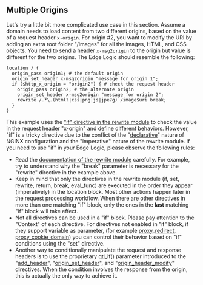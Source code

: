 ## Multiple Origins

Let's try a little bit more complicated use case in this section. Assume a domain needs to load content from two different origins, based on the value of a request header `x-origin`. For origin #2, you want to modify the URI by adding an extra root folder "/images" for all the images, HTML, and CSS objects. You need to send a header `x-msg2origin` to the origin but value is different for the two origins. The Edge Logic should resemble the following:
```nginx
location / {
  origin_pass origin1; # the default origin
  origin_set_header x-msg2origin "message for origin 1";
  if ($http_x_origin = "origin2") { # check the request header
    origin_pass origin2; # the alternate origin
    origin_set_header x-msg2origin "message for origin 2";
    rewrite /.*\.(html?|css|png|js|jpe?g) /image$uri break;
  }
}
```
<a id="ifcaution"></a>This example uses the ["if" directive in the rewrite module](http://nginx.org/en/docs/http/ngx_http_rewrite_module.html#if) to check the value in the request header "x-origin" and define different behaviors. However, "if" is a tricky directive due to the conflict of the "[declarative](https://tylermcginnis.com/imperative-vs-declarative-programming/)" nature of NGINX configuration and the "imperative" nature of the rewrite module. If you need to use "if" in your Edge Logic, please observe the following rules:

*   Read the [documentation of the rewrite module](http://nginx.org/en/docs/http/ngx_http_rewrite_module.html) carefully. For example, try to understand why the "break" parameter is necessary for the "rewrite" directive in the example above.
*   Keep in mind that only the directives in the rewrite module (if, set, rewrite, return, break, eval_func) are executed in the order they appear (imperatively) in the location block. Most other actions happen later in the request processing workflow. When there are other directives in more than one matching "if" block, only the ones in the **last** matching "if" block will take effect.
*   Not all directives can be used in a "if" block. Please pay attention to the "Context" of each directive. For directives not enabled in "if" block, if they support variable as parameter, (for example [proxy_redirect](supported-directives.md#proxy_redirect), [proxy_cookie_domain](supported-directives.md#proxy_cookie_domain)) you can control their behavior based on "if" conditions using the "set" directive.
*   Another way to conditionally manipulate the request and response headers is to use the proprietary qtl_if() parameter introduced to the "[add_header](#add_header)", "[origin_set_header](supported-directives.md#origin_set_header)", and "[origin_header_modify](supported-directives.md#origin_header_modify)" directives. When the condition involves the response from the origin, this is actually the only way to achieve it.
